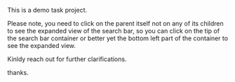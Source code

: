This is a demo task project.

Please note, you need to click on the parent itself not on any of its children to see the expanded view of the search bar, so you can click on the tip of the search bar container or better yet the bottom left part of the container to see the expanded view. 

Kinldy reach out for further clarifications.

thanks. 
